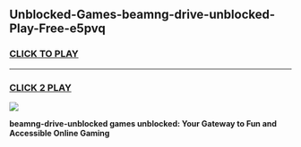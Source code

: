 
## Unblocked-Games-beamng-drive-unblocked-Play-Free-e5pvq
<h3>
<a href="https://premium76.site?title=beamng-drive-unblocked&ref=19M">CLICK TO PLAY</a></h3>
<hr>

<h3>
<a href="https://premium76.site?title=beamng-drive-unblocked&ref=19M">CLICK 2 PLAY</a>
  
</h3>

<a href="https://premium76.site?title=beamng-drive-unblocked&ref=19M"><img src="https://clearcache.store/games.png"></a>


**beamng-drive-unblocked games unblocked: Your Gateway to Fun and Accessible Online Gaming**
